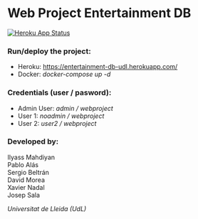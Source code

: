 # Web Project Entertainment DB
[![Heroku App Status](https://heroku-shields.herokuapp.com/entertainment-db-udl)](https://entertainment-db-udl.herokuapp.com/)
### Run/deploy the project:  
- Heroku: https://entertainment-db-udl.herokuapp.com/
- Docker: *docker-compose up -d*

### Credentials (user / pasword):  
- Admin User: *admin / webproject*
- User 1: *noadmin / webproject*
- User 2: *user2 / webproject*

### Developed by:  
Ilyass Mahdiyan  
Pablo Alás  
Sergio Beltrán  
David Morea  
Xavier Nadal  
Josep Sala

*Universitat de Lleida (UdL)*
